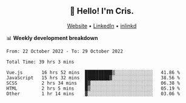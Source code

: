 
<h2 align="center">👋 Hello! I'm Cris.</h2>
<p align="center">
  <a href="https://www.criscunas.dev">Website</a> •
  <a href="https://www.linkedin.com/in/cristophercunas/">LinkedIn</a> •
  <a href="https://www.inlinkd.app/link/cristophercunas">inlinkd</a>
</p>


📊 **Weekly development breakdown**
<!--START_SECTION:waka-->

```text
From: 22 October 2022 - To: 29 October 2022

Total Time: 39 hrs 3 mins

Vue.js       16 hrs 52 mins  ██████████▒░░░░░░░░░░░░░░   41.86 %
JavaScript   15 hrs 32 mins  █████████▓░░░░░░░░░░░░░░░   38.56 %
SCSS         2 hrs 34 mins   █▓░░░░░░░░░░░░░░░░░░░░░░░   06.38 %
HTML         2 hrs 5 mins    █▒░░░░░░░░░░░░░░░░░░░░░░░   05.19 %
Other        1 hr 14 mins    ▓░░░░░░░░░░░░░░░░░░░░░░░░   03.06 %
```

<!--END_SECTION:waka-->
